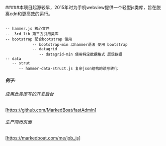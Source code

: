 #####本项目起源较早，2015年时为手机webview提供一个轻型js类库，旨在脱离cdn和更高效的运行。
~~~~ 

-- hammer.js 核心文件
-- _3rd_lib 第三方引用类库
-- bootstrap 配合bootstrap 使用
            -- bootstrap-min 以hammer语法 使用 bootstrap 
            -- datagrid 
               -- datagrid-min 使用特定数据格式 展现数据
-- data
   -- strut 
      -- hammer-data-struct.js 复杂json结构的读写转化
~~~~
##### 例子:
###### 应用此类库写的开发后台
[https://github.com/MarkedBoat/fastAdmin]

###### 生产简历页面
[https://markedboat.com/me/job_js]